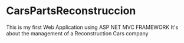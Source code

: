# CarsPartsReconstruccion

This is my first Web Application using ASP NET MVC FRAMEWORK
It's about the management of a Reconstruction Cars company
